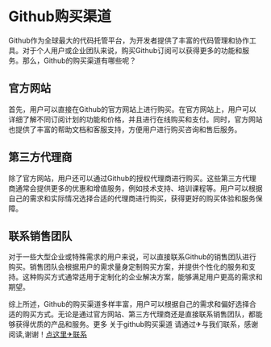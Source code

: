 # Github购买渠道

Github作为全球最大的代码托管平台，为开发者提供了丰富的代码管理和协作工具。对于个人用户或企业团队来说，购买Github订阅可以获得更多的功能和服务。那么，Github的购买渠道有哪些呢？

## 官方网站

首先，用户可以直接在Github的官方网站上进行购买。在官方网站上，用户可以详细了解不同订阅计划的功能和价格，并且进行在线购买和支付。同时，官方网站也提供了丰富的帮助文档和客服支持，方便用户进行购买咨询和售后服务。

## 第三方代理商

除了官方网站，用户还可以通过Github的授权代理商进行购买。这些第三方代理商通常会提供更多的优惠和增值服务，例如技术支持、培训课程等。用户可以根据自己的需求和实际情况选择合适的代理商进行购买，获得更好的购买体验和服务保障。

## 联系销售团队

对于一些大型企业或特殊需求的用户来说，可以直接联系Github的销售团队进行购买。销售团队会根据用户的需求量身定制购买方案，并提供个性化的服务和支持。这种购买方式通常适用于定制化的企业解决方案，能够满足用户更高的需求和期望。

综上所述，Github的购买渠道多样丰富，用户可以根据自己的需求和偏好选择合适的购买方式。无论是通过官方网站、第三方代理商还是直接联系销售团队，都能够获得优质的产品和服务。更多 关于github购买渠道 请通过✈与我们联系，感谢阅读,谢谢！[点这里✈联系](https://abc.k02.cc)